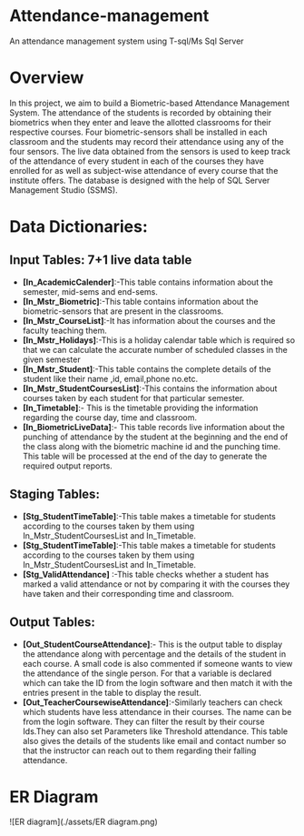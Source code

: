 # Attendance-management
An attendance management system using T-sql/Ms Sql Server

# Overview
In this project, we aim to build a Biometric-based Attendance Management System. The attendance of the students is recorded by obtaining their biometrics when they enter and leave the allotted classrooms for their respective courses. Four biometric-sensors shall be installed in each classroom and the students may record their attendance using any of the four sensors. The live data obtained from the sensors is used to keep track of the attendance of every student in each of the courses they have enrolled for as well as subject-wise attendance of every course that the institute offers. The database is designed with the help of SQL Server Management Studio (SSMS).

# Data Dictionaries:
## Input Tables: 7+1 live data table
- **[In_AcademicCalender]**:-This table contains  information about the semester, mid-sems and end-sems.
- **[In_Mstr_Biometric]**:-This table contains information about the biometric-sensors that are present in the classrooms.
- **[In_Mstr_CourseList]**:-It has information about the courses and the faculty teaching them.
- **[In_Mstr_Holidays]**:-This is a holiday calendar table which is required so that we can calculate the accurate number of scheduled classes in the given semester
- **[In_Mstr_Student]**:-This table contains the complete details of the student like their name ,id, email,phone no.etc.
- **[In_Mstr_StudentCoursesList]**:-This contains the information about courses taken by each student for that particular semester.
- **[In_Timetable]**:- This is the timetable providing the information regarding the course day, time and classroom.
- **[In_BiometricLiveData]**:- This table records live information about the punching of attendance by the student at the beginning and the end of the class along with the biometric machine id and the punching time. This table will be processed at the end of the day to generate the required output reports.

## Staging Tables:
- **[Stg_StudentTimeTable]**:-This table makes a timetable for  students  according to the courses taken by them using In_Mstr_StudentCoursesList and In_Timetable.
- **[Stg_StudentTimeTable]**:-This table makes a timetable for  students  according to the courses taken by them using In_Mstr_StudentCoursesList and In_Timetable.
- **[Stg_ValidAttendance]** :-This table checks whether a student has marked a valid attendance or not by comparing it with the courses they have taken and their corresponding time and classroom.

## Output Tables:
- **[Out_StudentCourseAttendance]**:- This is the output table to display the attendance along with percentage and the details of the student in each course. A small code is also commented if someone wants to view the attendance of the single person. For that a variable is declared which can take the ID from the login software and then match it with the entries present in the table to display the result.
- **[Out_TeacherCoursewiseAttendance]**:-Similarly teachers can check which students have less attendance in their courses. The name can be from the login software. They can filter the result by their course Ids.They can also set Parameters like Threshold attendance. This table also gives the details of the students like email and contact number so that the instructor can reach out to them regarding their falling attendance.

# ER Diagram

![ER diagram](./assets/ER diagram.png)


